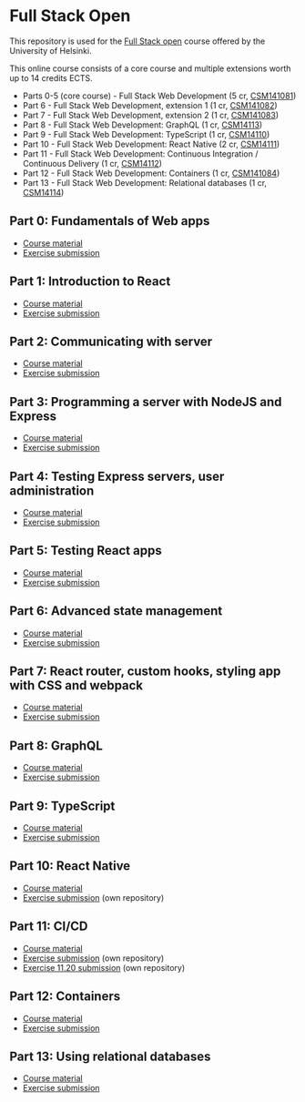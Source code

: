 # Full Stack Open

This repository is used for the [Full Stack open](https://fullstackopen.com/en/) course offered by the University of Helsinki.

This online course consists of a core course and multiple extensions worth up to 14 credits ECTS.
- Parts 0-5 (core course) - Full Stack Web Development (5 cr, [CSM141081](https://studies.helsinki.fi/courses/course-implementation/otm-861c248f-e4e4-43df-a69a-50fd206afabf/CSM141081))
- Part 6 - Full Stack Web Development, extension 1 (1 cr, [CSM141082](https://studies.helsinki.fi/courses/course-implementation/otm-6436f286-a8a6-441f-a688-228bcded5d72/CSM141082))
- Part 7 - Full Stack Web Development, extension 2 (1 cr, [CSM141083](https://studies.helsinki.fi/courses/course-implementation/otm-4310de44-ff25-4f16-bd0f-043a6e68e801/CSM141083))
- Part 8 - Full Stack Web Development: GraphQL (1 cr, [CSM14113](https://studies.helsinki.fi/courses/course-implementation/otm-7d0d6bd9-c940-4743-b69c-3f8577194b72/CSM14113))
- Part 9 - Full Stack Web Development: TypeScript (1 cr, [CSM14110](https://studies.helsinki.fi/courses/course-implementation/otm-929a947d-6810-410d-b828-cc40f368dcc7/CSM14110))
- Part 10 - Full Stack Web Development: React Native (2 cr, [CSM14111](https://studies.helsinki.fi/courses/course-implementation/otm-a4b9100c-6c5b-4847-8ea7-b056be9cfba3/CSM14111))
- Part 11 - Full Stack Web Development: Continuous Integration / Continuous Delivery (1 cr, [CSM14112](https://studies.helsinki.fi/courses/course-implementation/otm-4e4ca82e-21e1-4b06-aa01-b08f314b7974/CSM14112))
- Part 12 - Full Stack Web Development: Containers (1 cr, [CSM141084](https://studies.helsinki.fi/courses/course-implementation/otm-b8fada92-c284-4c33-822a-92ee9eb08632/CSM141084))
- Part 13 - Full Stack Web Development: Relational databases (1 cr, [CSM14114](https://studies.helsinki.fi/courses/course-implementation/otm-024c8a43-2d9a-411a-a543-ca3dadcdcab6/CSM14114))


## Part 0: Fundamentals of Web apps

- [Course material](https://fullstackopen.com/en/part0)
- [Exercise submission](part0)

## Part 1: Introduction to React
- [Course material](https://fullstackopen.com/en/part1)
- [Exercise submission](part1)

## Part 2: Communicating with server
- [Course material](https://fullstackopen.com/en/part2)
- [Exercise submission](part2)

## Part 3: Programming a server with NodeJS and Express
- [Course material](https://fullstackopen.com/en/part3)
- [Exercise submission](part3)

## Part 4: Testing Express servers, user administration
- [Course material](https://fullstackopen.com/en/part4)
- [Exercise submission](part4)

## Part 5: Testing React apps
- [Course material](https://fullstackopen.com/en/part5)
- [Exercise submission](part5)

## Part 6: Advanced state management
- [Course material](https://fullstackopen.com/en/part6)
- [Exercise submission](part6)

## Part 7: React router, custom hooks, styling app with CSS and webpack
- [Course material](https://fullstackopen.com/en/part7)
- [Exercise submission](part7)

## Part 8: GraphQL
- [Course material](https://fullstackopen.com/en/part8)
- [Exercise submission](part8)

## Part 9: TypeScript
- [Course material](https://fullstackopen.com/en/part9)
- [Exercise submission](part9)

## Part 10: React Native
- [Course material](https://fullstackopen.com/en/part10)
- [Exercise submission](https://github.com/sushashi/fullstackopen-part10-ReactNative) (own repository)

## Part 11: CI/CD
- [Course material](https://fullstackopen.com/en/part11)
- [Exercise submission](https://github.com/sushashi/fullstackopen-part11-CICD-pokedex) (own repository)
- [Exercise 11.20 submission](https://github.com/sushashi/fullstackopen-part11-CICD-bloglist) (own repository)

## Part 12: Containers
- [Course material](https://fullstackopen.com/en/part12)
- [Exercise submission](part12-containers-applications)

## Part 13: Using relational databases
- [Course material](https://fullstackopen.com/en/part13)
- [Exercise submission](part13)